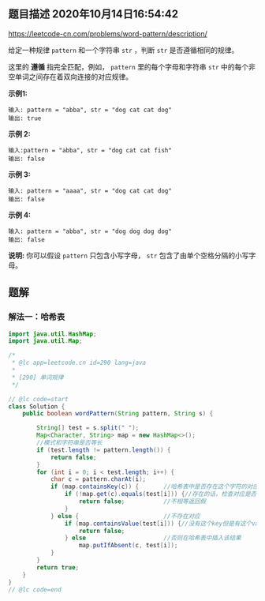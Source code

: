 ## 题目描述	2020年10月14日16:54:42

https://leetcode-cn.com/problems/word-pattern/description/

给定一种规律 `pattern` 和一个字符串 `str` ，判断 `str` 是否遵循相同的规律。

这里的 **遵循** 指完全匹配，例如， `pattern` 里的每个字母和字符串 `str` 中的每个非空单词之间存在着双向连接的对应规律。

**示例1:**

```
输入: pattern = "abba", str = "dog cat cat dog"
输出: true
```

**示例 2:**

```
输入:pattern = "abba", str = "dog cat cat fish"
输出: false
```

**示例 3:**

```
输入: pattern = "aaaa", str = "dog cat cat dog"
输出: false
```

**示例 4:**

```
输入: pattern = "abba", str = "dog dog dog dog"
输出: false
```

**说明:**
你可以假设 `pattern` 只包含小写字母， `str` 包含了由单个空格分隔的小写字母。  

## 题解

### 解法一：哈希表



```java
import java.util.HashMap;
import java.util.Map;

/*
 * @lc app=leetcode.cn id=290 lang=java
 *
 * [290] 单词规律
 */

// @lc code=start
class Solution {
    public boolean wordPattern(String pattern, String s) {

        String[] test = s.split(" ");
        Map<Character, String> map = new HashMap<>();
        //模式和字符串是否等长
        if (test.length != pattern.length()) {
            return false;
        }
        for (int i = 0; i < test.length; i++) {
            char c = pattern.charAt(i);
            if (map.containsKey(c)) {		//哈希表中是否存在这个字符的对应
                if (!map.get(c).equals(test[i])) {//存在的话，检查对应是否相等
                    return false;			//不相等返回假
                }
            } else {						//不存在对应
                if (map.containsValue(test[i])) {//没有这个key但是有这个value说明出现多个kye对应一个value
                    return false;
                } else						//否则在哈希表中插入该结果
                    map.putIfAbsent(c, test[i]);
            }
        }
        return true;
    }
}
// @lc code=end

```

